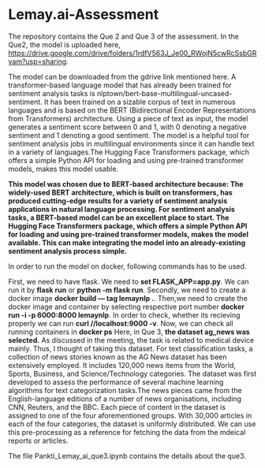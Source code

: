 # Lemay.ai-Assessment

The repository contains the Que 2 and Que 3 of the assessment. 
In the Que2, the model is uploaded here, https://drive.google.com/drive/folders/1rdfV563J_Je00_RWojN5cwRcSsbGRyam?usp=sharing.

The model can be downloaded from the gdrive link mentioned here. A transformer-based language model that has already been trained for sentiment analysis tasks is nlptown/bert-base-multilingual-uncased-sentiment. It has been trained on a sizable corpus of text in numerous languages and is based on the BERT (Bidirectional Encoder Representations from Transformers) architecture. Using a piece of text as input, the model generates a sentiment score between 0 and 1, with 0 denoting a negative sentiment and 1 denoting a good sentiment. The model is a helpful tool for sentiment analysis jobs in multilingual environments since it can handle text in a variety of languages.The Hugging Face Transformers package, which offers a simple Python API for loading and using pre-trained transformer models, makes this model usable. 

**This model was chosen due to BERT-based architecture because: The widely-used BERT architecture, which is built on transformers, has produced cutting-edge results for a variety of sentiment analysis applications in natural language processing. For sentiment analysis tasks, a BERT-based model can be an excellent place to start. The Hugging Face Transformers package, which offers a simple Python API for loading and using pre-trained transformer models, makes the model available. This can make integrating the model into an already-existing sentiment analysis process simple.**

In order to run the model on docker, following commands has to be used. 

First, we need to have flask. We need to **set FLASK_APP=app.py**. We can run it by **flask run** or **python -m flask run**.
Secondly, we need to create a docker image **docker build — tag lemaynlp .**. Then,we need to create the docker image and container by selecting respective port number **docker run -i -p 6000:8000 lemaynlp**.
In order to check, whether its recieving properly we can run **curl //localhost:9000 -v**. Now, we can check all running containers in **docker ps**
Here, in Que 3, **the dataset ag_news was selected.** As discussed in the meeting, the task is related to medical device mainly. Thus, I thought of taking this dataset. For text classification tasks, a collection of news stories known as the AG News dataset has been extensively employed. It includes 120,000 news items from the World, Sports, Business, and Science/Technology categories. The dataset was first developed to assess the performance of several machine learning algorithms for text categorization tasks.The news pieces came from the English-language editions of a number of news organisations, including CNN, Reuters, and the BBC. Each piece of content in the dataset is assigned to one of the four aforementioned groups. With 30,000 articles in each of the four categories, the dataset is uniformly distributed. We can use this pre-processing as a reference for fetching the data from the mdeical reports or articles. 

The file Pankti_Lemay_ai_que3.ipynb contains the details about the que3. 
